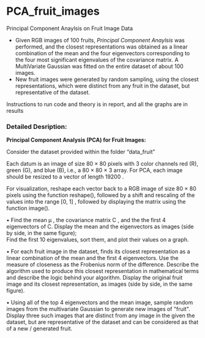 # PCA_fruit_images

Principal Component Anaylsis on Fruit Image Data

- Given RGB images of 100 fruits, *Principal Component Anaylsis* was performed, and the closest representations 
was obtained as a linear combination of the mean and the four eigenvectors corresponding to the four most significant 
eigenvalues of the covariance matrix. A MultiVariate Gaussian was fitted on the entire dataset of about 100 images.
- New fruit images were generated by random sampling, using the closest representations, which were 
distinct from any fruit in the dataset, but representative of the dataset.

Instructions to run code and theory is in report, and all the graphs are in results

### Detailed Desription:

**Principal Component Analysis (PCA) for Fruit Images:**

Consider the dataset provided within the folder “data_fruit”

Each datum is an image of size 80 × 80 pixels with 3 color channels red (R), green (G), and blue
(B), i.e., a 80 × 80 × 3 array. For PCA, each image should be resized to a vector of length 19200 .

For visualization, reshape each vector back to a RGB image of size 80 × 80 pixels using the
function reshape(), followed by a shift and rescaling of the values into the range [0, 1] , followed by
displaying the matrix using the function image().

• Find the mean μ , the covariance matrix C , and the the first 4 eigenvectors of C. 
Display the mean and the eigenvectors as images (side by side, in the same figure);  
Find the first 10 eigenvalues, sort them, and plot their values on a graph. 

• For each fruit image in the dataset, finds its closest representation as a
linear combination of the mean and the first 4 eigenvectors. Use the measure of closeness
as the Frobenius norm of the difference. Describe the algorithm used to produce this closest
representation in mathematical terms and describe the logic behind your algorithm. Display the
original fruit image and its closest representation, as images (side by side, in the same figure).

• Using all of the top 4 eigenvectors and the mean image, sample random
images from the multivariate Gaussian to generate new images of "fruit". Display three such
images that are distinct from any image in the given the dataset, but are representative of the
dataset and can be considered as that of a new / generated fruit.

